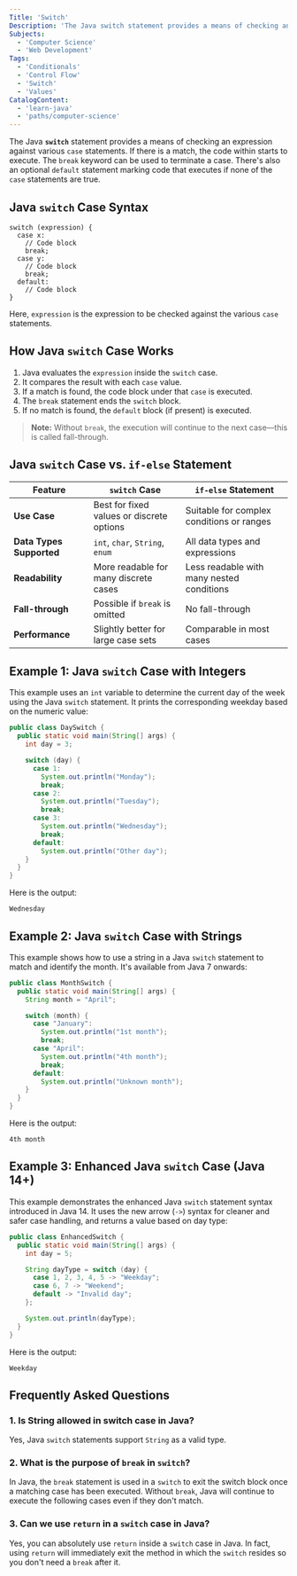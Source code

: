 ```yaml
---
Title: 'Switch'
Description: 'The Java switch statement provides a means of checking an expression against various case statements.'
Subjects:
  - 'Computer Science'
  - 'Web Development'
Tags:
  - 'Conditionals'
  - 'Control Flow'
  - 'Switch'
  - 'Values'
CatalogContent:
  - 'learn-java'
  - 'paths/computer-science'
---
```


The Java **`switch`** statement provides a means of checking an expression against various `case` statements. If there is a match, the code within starts to execute. The `break` keyword can be used to terminate a case. There's also an optional `default` statement marking code that executes if none of the `case` statements are true.

## Java `switch` Case Syntax

```pseudo
switch (expression) {
  case x:
    // Code block
    break;
  case y:
    // Code block
    break;
  default:
    // Code block
}
```

Here, `expression` is the expression to be checked against the various `case` statements.

## How Java `switch` Case Works

1. Java evaluates the `expression` inside the `switch` case.
2. It compares the result with each `case` value.
3. If a match is found, the code block under that `case` is executed.
4. The `break` statement ends the `switch` block.
5. If no match is found, the `default` block (if present) is executed.

> **Note:** Without `break`, the execution will continue to the next case—this is called fall-through.

## Java `switch` Case vs. `if-else` Statement

| Feature                  | `switch` Case                             | `if-else` Statement                       |
| ------------------------ | ----------------------------------------- | ----------------------------------------- |
| **Use Case**             | Best for fixed values or discrete options | Suitable for complex conditions or ranges |
| **Data Types Supported** | `int`, `char`, `String`, `enum`           | All data types and expressions            |
| **Readability**          | More readable for many discrete cases     | Less readable with many nested conditions |
| **Fall-through**         | Possible if `break` is omitted            | No fall-through                           |
| **Performance**          | Slightly better for large case sets       | Comparable in most cases                  |

## Example 1: Java `switch` Case with Integers

This example uses an `int` variable to determine the current day of the week using the Java `switch` statement. It prints the corresponding weekday based on the numeric value:

```java
public class DaySwitch {
  public static void main(String[] args) {
    int day = 3;

    switch (day) {
      case 1:
        System.out.println("Monday");
        break;
      case 2:
        System.out.println("Tuesday");
        break;
      case 3:
        System.out.println("Wednesday");
        break;
      default:
        System.out.println("Other day");
    }
  }
}
```

Here is the output:

```shell
Wednesday
```

## Example 2: Java `switch` Case with Strings

This example shows how to use a string in a Java `switch` statement to match and identify the month. It's available from Java 7 onwards:

```java
public class MonthSwitch {
  public static void main(String[] args) {
    String month = "April";

    switch (month) {
      case "January":
        System.out.println("1st month");
        break;
      case "April":
        System.out.println("4th month");
        break;
      default:
        System.out.println("Unknown month");
    }
  }
}
```

Here is the output:

```shell
4th month
```

## Example 3: Enhanced Java `switch` Case (Java 14+)

This example demonstrates the enhanced Java `switch` statement syntax introduced in Java 14. It uses the new arrow (`->`) syntax for cleaner and safer case handling, and returns a value based on day type:

```java
public class EnhancedSwitch {
  public static void main(String[] args) {
    int day = 5;

    String dayType = switch (day) {
      case 1, 2, 3, 4, 5 -> "Weekday";
      case 6, 7 -> "Weekend";
      default -> "Invalid day";
    };

    System.out.println(dayType);
  }
}
```

Here is the output:

```shell
Weekday
```

## Frequently Asked Questions

### 1. Is String allowed in switch case in Java?

Yes, Java `switch` statements support `String` as a valid type.

### 2. What is the purpose of `break` in `switch`?

In Java, the `break` statement is used in a `switch` to exit the switch block once a matching case has been executed. Without `break`, Java will continue to execute the following cases even if they don't match.

### 3. Can we use `return` in a `switch` case in Java?

Yes, you can absolutely use `return` inside a `switch` case in Java. In fact, using `return` will immediately exit the method in which the `switch` resides so you don't need a `break` after it.
